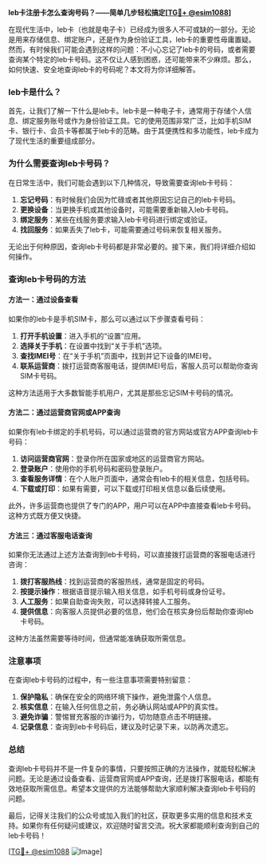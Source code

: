 **leb卡注册卡怎么查询号码？——简单几步轻松搞定[[TG💪+ @esim1088](https://t.me/s/esim1088)]**

在现代生活中，leb卡（也就是电子卡）已经成为很多人不可或缺的一部分。无论是用来存储信息、绑定账户，还是作为身份验证工具，leb卡的重要性毋庸置疑。然而，有时候我们可能会遇到这样的问题：不小心忘记了leb卡的号码，或者需要查询某个特定的leb卡号码。这不仅让人感到困惑，还可能带来不少麻烦。那么，如何快速、安全地查询leb卡的号码呢？本文将为你详细解答。

### leb卡是什么？

首先，让我们了解一下什么是leb卡。leb卡是一种电子卡，通常用于存储个人信息、绑定服务账号或作为身份验证工具。它的使用范围非常广泛，比如手机SIM卡、银行卡、会员卡等都属于leb卡的范畴。由于其便携性和多功能性，leb卡成为了现代生活的重要组成部分。

### 为什么需要查询leb卡号码？

在日常生活中，我们可能会遇到以下几种情况，导致需要查询leb卡号码：

1. **忘记号码**：有时候我们会因为忙碌或者其他原因忘记自己的leb卡号码。
2. **更换设备**：当更换手机或其他设备时，可能需要重新输入leb卡号码。
3. **绑定服务**：某些在线服务要求输入leb卡号码进行绑定或验证。
4. **找回服务**：如果丢失了leb卡，可能需要通过号码来恢复相关服务。

无论出于何种原因，查询leb卡号码都是非常必要的。接下来，我们将详细介绍如何操作。

### 查询leb卡号码的方法

#### 方法一：通过设备查看

如果你的leb卡是手机SIM卡，那么可以通过以下步骤查看号码：

1. **打开手机设置**：进入手机的“设置”应用。
2. **选择关于手机**：在设置中找到“关于手机”选项。
3. **查找IMEI号**：在“关于手机”页面中，找到并记下设备的IMEI号。
4. **联系运营商**：拨打运营商客服电话，提供IMEI号后，客服人员可以帮助你查询SIM卡号码。

这种方法适用于大多数智能手机用户，尤其是那些忘记SIM卡号码的情况。

#### 方法二：通过运营商官网或APP查询

如果你有leb卡绑定的手机号码，可以通过运营商的官方网站或官方APP查询leb卡号码：

1. **访问运营商官网**：登录你所在国家或地区的运营商官方网站。
2. **登录账户**：使用你的手机号码和密码登录账户。
3. **查看服务详情**：在个人账户页面中，通常会有leb卡的相关信息，包括号码。
4. **下载或打印**：如果有需要，可以下载或打印相关信息以备后续使用。

此外，许多运营商也提供了专门的APP，用户可以在APP中直接查看leb卡号码。这种方式既方便又快捷。

#### 方法三：通过客服电话查询

如果你无法通过上述方法查询到leb卡号码，可以直接拨打运营商的客服电话进行咨询：

1. **拨打客服热线**：找到运营商的客服热线，通常是固定的号码。
2. **按提示操作**：根据语音提示输入相关信息，如手机号码或身份证号。
3. **人工服务**：如果自助查询失败，可以选择转接人工服务。
4. **提供信息**：向客服人员提供必要的信息，他们会在核实身份后帮助你查询leb卡号码。

这种方法虽然需要等待时间，但通常能准确获取所需信息。

### 注意事项

在查询leb卡号码的过程中，有一些注意事项需要特别留意：

1. **保护隐私**：确保在安全的网络环境下操作，避免泄露个人信息。
2. **核实信息**：在输入任何信息之前，务必确认网站或APP的真实性。
3. **避免诈骗**：警惕冒充客服的诈骗行为，切勿随意点击不明链接。
4. **记录信息**：查询到leb卡号码后，建议及时记录下来，以防再次遗忘。

### 总结

查询leb卡号码并不是一件复杂的事情，只要按照正确的方法操作，就能轻松解决问题。无论是通过设备查看、运营商官网或APP查询，还是拨打客服电话，都能有效地获取所需信息。希望本文提供的方法能够帮助大家顺利解决查询leb卡号码的问题。

最后，记得关注我们的公众号或加入我们的社区，获取更多实用的信息和技术支持。如果你有任何疑问或建议，欢迎随时留言交流。祝大家都能顺利查询到自己的leb卡号码！

[[TG💪+ @esim1088](https://t.me/s/esim1088) ![Image](https://i.postimg.cc/4NQfJmqS/Snipaste-2025-05-13-00-14-12.png)]